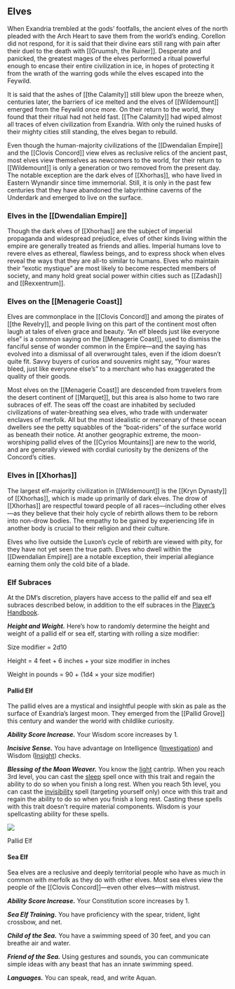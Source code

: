 ## Elves

When Exandria trembled at the gods’ footfalls, the ancient elves of the north pleaded with the Arch Heart to save them from the world’s ending. Corellon did not respond, for it is said that their divine ears still rang with pain after their duel to the death with [[Gruumsh, the Ruiner]]. Desperate and panicked, the greatest mages of the elves performed a ritual powerful enough to encase their entire civilization in ice, in hopes of protecting it from the wrath of the warring gods while the elves escaped into the Feywild.

It is said that the ashes of [[the Calamity]] still blew upon the breeze when, centuries later, the barriers of ice melted and the elves of [[Wildemount]] emerged from the Feywild once more. On their return to the world, they found that their ritual had not held fast. [[The Calamity]] had wiped almost all traces of elven civilization from Exandria. With only the ruined husks of their mighty cities still standing, the elves began to rebuild.

Even though the human-majority civilizations of the [[Dwendalian Empire]] and the [[Clovis Concord]] view elves as reclusive relics of the ancient past, most elves view themselves as newcomers to the world, for their return to [[Wildemount]] is only a generation or two removed from the present day. The notable exception are the dark elves of [[Xhorhas]], who have lived in Eastern Wynandir since time immemorial. Still, it is only in the past few centuries that they have abandoned the labyrinthine caverns of the Underdark and emerged to live on the surface.

### Elves in the [[Dwendalian Empire]]

Though the dark elves of [[Xhorhas]] are the subject of imperial propaganda and widespread prejudice, elves of other kinds living within the empire are generally treated as friends and allies. Imperial humans love to revere elves as ethereal, flawless beings, and to express shock when elves reveal the ways that they are all-to similar to humans. Elves who maintain their “exotic mystique” are most likely to become respected members of society, and many hold great social power within cities such as [[Zadash]] and [[Rexxentrum]].

### Elves on the [[Menagerie Coast]]

Elves are commonplace in the [[Clovis Concord]] and among the pirates of [[the Revelry]], and people living on this part of the continent most often laugh at tales of elven grace and beauty. “An elf bleeds just like everyone else” is a common saying on the [[Menagerie Coast]], used to dismiss the fanciful sense of wonder common in the Empire—and the saying has evolved into a dismissal of all overwrought tales, even if the idiom doesn’t quite fit. Savvy buyers of curios and souvenirs might say, “Your wares bleed, just like everyone else’s” to a merchant who has exaggerated the quality of their goods.

Most elves on the [[Menagerie Coast]] are descended from travelers from the desert continent of [[Marquet]], but this area is also home to two rare subraces of elf. The seas off the coast are inhabited by secluded civilizations of water-breathing sea elves, who trade with underwater enclaves of merfolk. All but the most idealistic or mercenary of these ocean dwellers see the petty squabbles of the “boat-riders” of the surface world as beneath their notice. At another geographic extreme, the moon-worshiping pallid elves of the [[Cyrios Mountains]] are new to the world, and are generally viewed with cordial curiosity by the denizens of the Concord’s cities.

### Elves in [[Xhorhas]]

The largest elf-majority civilization in [[Wildemount]] is the [[Kryn Dynasty]] of [[Xhorhas]], which is made up primarily of dark elves. The drow of [[Xhorhas]] are respectful toward people of all races—including other elves—as they believe that their holy cycle of rebirth allows them to be reborn into non-drow bodies. The empathy to be gained by experiencing life in another body is crucial to their religion and their culture.

Elves who live outside the Luxon’s cycle of rebirth are viewed with pity, for they have not yet seen the true path. Elves who dwell within the [[Dwendalian Empire]] are a notable exception, their imperial allegiance earning them only the cold bite of a blade.

### Elf Subraces

At the DM’s discretion, players have access to the pallid elf and sea elf subraces described below, in addition to the elf subraces in the [Player’s Handbook](https://www.dndbeyond.com/sources/phb "Player’s Handbook").

_**Height and Weight.**_ Here’s how to randomly determine the height and weight of a pallid elf or sea elf, starting with rolling a size modifier:

Size modifier = 2d10

Height = 4 feet + 6 inches + your size modifier in inches

Weight in pounds = 90 + (1d4 × your size modifier)

#### Pallid Elf

The pallid elves are a mystical and insightful people with skin as pale as the surface of Exandria’s largest moon. They emerged from the [[Pallid Grove]] this century and wander the world with childlike curiosity.

_**Ability Score Increase.**_ Your Wisdom score increases by 1.

_**Incisive Sense.**_ You have advantage on Intelligence ([Investigation](https://www.dndbeyond.com/compendium/rules/basic-rules/using-ability-scores#Investigation)) and Wisdom ([Insight](https://www.dndbeyond.com/compendium/rules/basic-rules/using-ability-scores#Insight)) checks.

_**Blessing of the Moon Weaver.**_ You know the [light](https://www.dndbeyond.com/spells/light) cantrip. When you reach 3rd level, you can cast the [sleep](https://www.dndbeyond.com/spells/sleep) spell once with this trait and regain the ability to do so when you finish a long rest. When you reach 5th level, you can cast the [invisibility](https://www.dndbeyond.com/spells/invisibility) spell (targeting yourself only) once with this trait and regain the ability to do so when you finish a long rest. Casting these spells with this trait doesn’t require material components. Wisdom is your spellcasting ability for these spells.

[![](https://media.dndbeyond.com/compendium-images/egtw/yDOyqyOocErRgYJK/04-02.png)](https://media.dndbeyond.com/compendium-images/egtw/yDOyqyOocErRgYJK/04-02.png)

Pallid Elf

#### Sea Elf

Sea elves are a reclusive and deeply territorial people who have as much in common with merfolk as they do with other elves. Most sea elves view the people of the [[Clovis Concord]]—even other elves—with mistrust.

_**Ability Score Increase.**_ Your Constitution score increases by 1.

_**Sea Elf Training.**_ You have proficiency with the spear, trident, light crossbow, and net.

_**Child of the Sea.**_ You have a swimming speed of 30 feet, and you can breathe air and water.

_**Friend of the Sea.**_ Using gestures and sounds, you can communicate simple ideas with any beast that has an innate swimming speed.

_**Languages.**_ You can speak, read, and write Aquan.